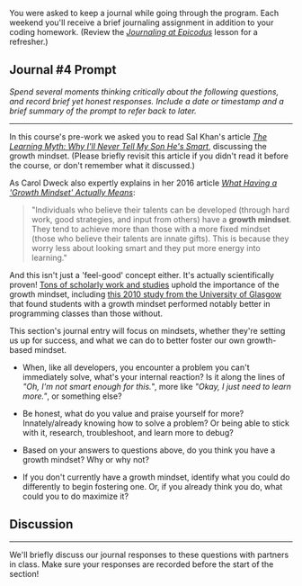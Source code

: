 You were asked to keep a journal while going through the program. Each weekend you'll receive a brief journaling assignment in addition to your coding homework. (Review the _[Journaling at Epicodus](https://new.learnhowtoprogram.com/introduction-to-programming/git-html-and-css/homework-journaling-at-epicodus)_ lesson for a refresher.)

## Journal #4 Prompt

_Spend several moments thinking critically about the following questions, and record brief yet honest responses. Include a date or timestamp and a brief summary of the prompt to refer back to later._

---

In this course's pre-work we asked you to read Sal Khan's article [_The Learning Myth: Why I'll Never Tell My Son He's Smart_](https://www.khanacademy.org/talks-and-interviews/conversations-with-sal/a/the-learning-myth-why-ill-never-tell-my-son-hes-smart), discussing the growth mindset. (Please briefly revisit this article if you didn't read it before the course, or don't remember what it discussed.)

As Carol Dweck also expertly explains in her 2016 article [_What Having a 'Growth Mindset' Actually Means_](http://thebusinessleadership.academy/wp-content/uploads/2017/03/What-Having-a-Growth-Mindset-Means.pdf):  

> "Individuals who believe their talents can be developed (through hard work, good strategies, and input from others) have a **growth mindset**. They tend to achieve more than those with a more fixed mindset (those who believe their talents are innate gifts). This is because they worry less about looking smart and they put more energy into learning."

And this isn't just a 'feel-good' concept either. It's actually scientifically proven! [Tons of scholarly work and studies](https://scholar.google.com/scholar?q=growth+mindset+research&hl=en&as_sdt=0&as_vis=1&oi=scholart) uphold the importance of the growth mindset, including [this 2010 study from the University of Glasgow](https://dl.acm.org/citation.cfm?id=1734409) that found students with a growth mindset performed notably better in programming classes than those without.

This section's journal entry will focus on mindsets, whether they're setting us up for success, and what we can do to better foster our own growth-based mindset.

* When, like all developers, you encounter a problem you can't immediately solve, what's your internal reaction? Is it along the lines of _"Oh, I'm not smart enough for this._", more like _"Okay, I just need to learn more."_, or something else?

* Be honest, what do you value and praise yourself for more? Innately/already knowing how to solve a problem? Or being able to stick with it, research, troubleshoot, and learn more to debug?

* Based on your answers to questions above, do you think you have a growth mindset? Why or why not?

* If you don't currently have a growth mindset, identify what you could do differently to begin fostering one. Or, if you already think you do, what could you to do maximize it?  

## Discussion
---

We'll briefly discuss our journal responses to these questions with partners in class. Make sure your responses are recorded before the start of the section!
